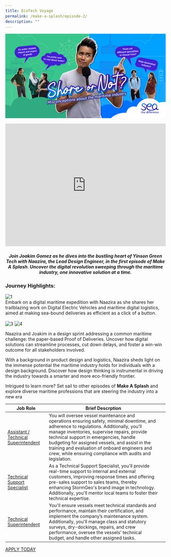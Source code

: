 ```yaml
---
title: EcoTech Voyage
permalink: /make-a-splash/episode-2/
description: ""
---
```

![](/images/mpa_shore%20or%20not_kv_1200x630_3oct23-2%20(1).jpg)

<iframe allowfullscreen="" allow="accelerometer; autoplay; clipboard-write; encrypted-media; gyroscope; picture-in-picture; web-share" frameborder="0" title="YouTube video player" src="https://www.youtube.com/embed/1rbu6PWARtw?si=dDuz8BSxvPsLGLPx" height="385" width="100%"></iframe>

##### <center>Join Joakim Gomez as he dives into the bustling heart of Yinson Green Tech with Naazira, the Lead Design Engineer, in the first episode of **Make A Splash**. Uncover the digital revolution sweeping through the maritime industry, one innovative solution at a time.<center>

### **Journey Highlights:**
<img border="0" alt="1" src="https://i.ibb.co/6NGxrFk/1.jpg">
<br>
Embark on a digital maritime expedition with Naazira as she shares her trailblazing work on Digital Electric Vehicles and maritime digital logistics, aimed at making sea-bound deliveries as efficient as a click of a button.
<br>
<br>
<img border="0" alt="3" src="https://i.ibb.co/vz3nsQG/3.jpg">
<img border="0" alt="4" src="https://i.ibb.co/3STLprT/4.jpg">

Naazira and Joakim in a design sprint addressing a common maritime challenge: the paper-based Proof of Deliveries. Uncover how digital solutions can streamline processes, cut down delays, and foster a win-win outcome for all stakeholders involved.

With a background in product design and logistics, Naazira sheds light on the immense potential the maritime industry holds for individuals with a design background. Discover how design thinking is instrumental in driving the industry towards a smarter and more eco-friendly frontier.

Intrigued to learn more? Set sail to other episodes of **Make A Splash** and explore diverse maritime professions that are steering the industry into a new era

| Job Role | Brief Descrption | &nbsp; |
| --- | --- | --- |
| [Assistant / Technical Superintendent](https://www.maritimesgconnect.com/job-detail/85KQ8OX6W8XJT5A6Y1A3) | You will oversee vessel maintenance and operations ensuring safety, minimal downtime, and adherence to regulations. Additionally, you'll manage inventories, supervise repairs, provide technical support in emergencies, handle budgeting for assigned vessels, and assist in the training and evaluation of onboard engineers and crew, while ensuring compliance with audits and legislation. | &nbsp; |
| [Technical Support Specialist](https://www.maritimesgconnect.com/job-detail/0HW96DUQIKN3QTH9R6N1) | As a Technical Support Specialist, you'll provide real-time support to internal and external customers, improving response times and offering pre-sales support to sales teams, thereby enhancing StormGeo's brand image in technology. Additionally, you'll mentor local teams to foster their technical expertise. | &nbsp; |
| [Technical Superintendent](https://www.maritimesgconnect.com/job-detail/IJDDDJFEBXHCMU3E5I39) | You'll ensure vessels meet technical standards and performance, maintain their certification, and implement the company’s maintenance system. Additionally, you'll manage class and statutory surveys, dry-dockings, repairs, and crew performance, oversee the vessels' technical budget, and handle other assigned tasks. |

[APPLY TODAY](https://www.maritimesgconnect.com/job-listing?keyword=Technical%20Executive&amp;jobfunction=)</center></center>